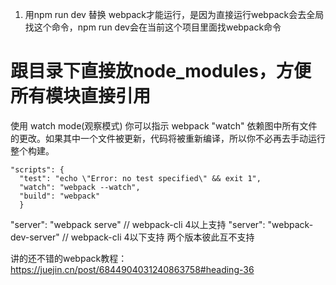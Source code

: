 1. 用npm run dev 替换 webpack才能运行，是因为直接运行webpack会去全局找这个命令，npm run dev会在当前这个项目里面找webpack命令

# 跟目录下直接放node_modules，方便所有模块直接引用

使用 watch mode(观察模式) 
你可以指示 webpack "watch" 依赖图中所有文件的更改。如果其中一个文件被更新，代码将被重新编译，所以你不必再去手动运行整个构建。
```
"scripts": {
  "test": "echo \"Error: no test specified\" && exit 1",
  "watch": "webpack --watch",
  "build": "webpack"
  }
```

"server": "webpack serve" // webpack-cli 4以上支持
"server": "webpack-dev-server" // webpack-cli 4以下支持 两个版本彼此互不支持

讲的还不错的webpack教程：https://juejin.cn/post/6844904031240863758#heading-36